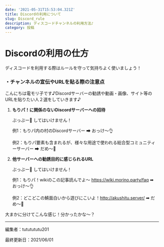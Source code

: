 ```yaml
---
date: '2021-05-31T15:53:04.321Z'
title: Discordの利用について
slug: Discord_rule
description: ディスコードチャンネルの利用方法♪
category: 投稿
---
```

# Discordの利用の仕方

ディスコードを利用する際はルールを守って気持ちよく使いましょう！

### ・チャンネルの宣伝やURLを貼る際の注意点

こんにちは電モリ子です♪Discordサーバーの勧誘や動画・画像、サイト等のURLを貼りたい人２選をしていきます♪

1. **もりパ！に関係のないDiscordサーバーへの招待**

   ぶっぶー🚗 してはいけません！

   例1：もりパ内の村のDiscordサーバー ➡ おっけ～👌

   例2：もりパ要素も含まれるが、様々な用途で使われる総合型コミュニティーサーバー ➡ だめ～🙅
2. **他サーバーへの勧誘目的に感じられるURL**

   ぶっぶー🚙 してはいけません！

   例1：もりパ！wikiのこの記事読んでよ～ https://wiki.morino.party/faq ➡ おっけ～👌

   例2：どこどこの鯖面白いから遊びにこいよ！http://akushitu.server/ ➡ だめ～🙅

大まかに分けてこんな感じ！分かったかな～？

- - -

編集者：tututututu201

最終更新日：2021/06/01
